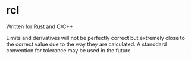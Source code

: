 # rcl

Written for Rust and C/C++

Limits and derivatives will not be perfectly correct but extremely close to the correct value due to the way they are calculated. A standdard convention for tolerance may be used in the future.
